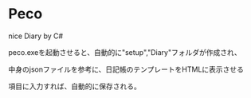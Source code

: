 ﻿# Peco
nice Diary by C#

peco.exeを起動させると、自動的に"setup","Diary"フォルダが作成され、

中身のjsonファイルを参考に、日記帳のテンプレートをHTMLに表示させる

項目に入力すれば、自動的に保存される。